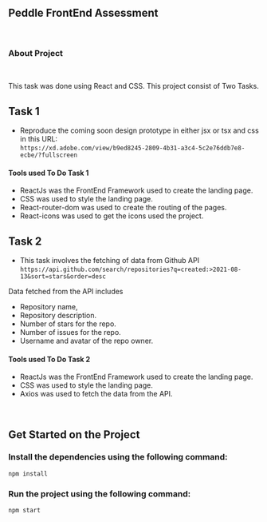 ## Peddle FrontEnd Assessment

<br/>

### About Project

<br/>

This task was done using React and CSS. This project consist of Two Tasks.

## Task 1

- Reproduce the coming soon design prototype in either jsx or tsx and css in this URL: <br/>
  `https://xd.adobe.com/view/b9ed8245-2809-4b31-a3c4-5c2e76ddb7e8-ecbe/?fullscreen`

#### Tools used To Do Task 1

- ReactJs was the FrontEnd Framework used to create the landing page.
- CSS was used to style the landing page.
- React-router-dom was used to create the routing of the pages.
- React-icons was used to get the icons used the project.

## Task 2

- This task involves the fetching of data from Github API <br/>
  `https://api.github.com/search/repositories?q=created:>2021-08-13&sort=stars&order=desc`

Data fetched from the API includes

- Repository name,
- Repository description.
- Number of stars for the repo.
- Number of issues for the repo.
- Username and avatar of the repo owner.

#### Tools used To Do Task 2

- ReactJs was the FrontEnd Framework used to create the landing page.
- CSS was used to style the landing page.
- Axios was used to fetch the data from the API.

<br/>

## Get Started on the Project

### Install the dependencies using the following command:

`npm install`

### Run the project using the following command:

`npm start`
